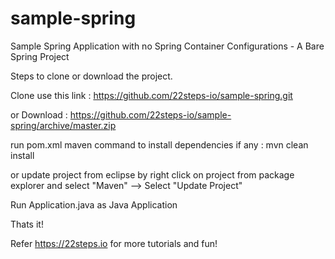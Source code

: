 # sample-spring
Sample Spring Application with no Spring Container Configurations - A Bare Spring Project 

Steps to clone or download the project.

 Clone use this link :  https://github.com/22steps-io/sample-spring.git

 or Download : https://github.com/22steps-io/sample-spring/archive/master.zip
 
 run pom.xml maven command  to install dependencies if any : mvn clean install 
 
 or update project from eclipse by right click on project from package explorer and  select "Maven" --> Select "Update Project"
 
 Run Application.java as Java Application
 
 Thats it!
 
 Refer https://22steps.io for more tutorials and fun!
